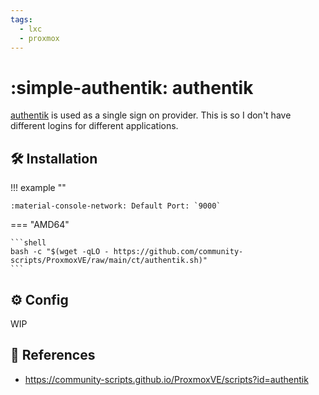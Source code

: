 ```yaml
---
tags:
  - lxc
  - proxmox
---
```

# :simple-authentik: authentik

[authentik][1] is used as a single sign on provider. This is so I don't have different logins for
different applications.

## :hammer_and_wrench: Installation

!!! example ""

    :material-console-network: Default Port: `9000`

=== "AMD64"

    ```shell
    bash -c "$(wget -qLO - https://github.com/community-scripts/ProxmoxVE/raw/main/ct/authentik.sh)"
    ```

## :gear: Config

WIP

## :link: References

- <https://community-scripts.github.io/ProxmoxVE/scripts?id=authentik>

[1]: <https://goauthentik.io/>
